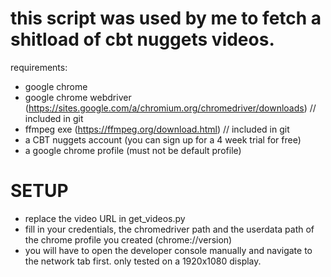 # this script was used by me to fetch a shitload of cbt nuggets videos.

requirements:
* google chrome
* google chrome webdriver (https://sites.google.com/a/chromium.org/chromedriver/downloads) // included in git
* ffmpeg exe (https://ffmpeg.org/download.html) // included in git
* a CBT nuggets account (you can sign up for a 4 week trial for free)
* a google chrome profile (must not be default profile)


# SETUP

* replace the video URL in get_videos.py
* fill in your credentials, the chromedriver path and the userdata path of the chrome profile you created (chrome://version)
* you will have to open the developer console manually and navigate to the network tab first. only tested on a 1920x1080 display.
